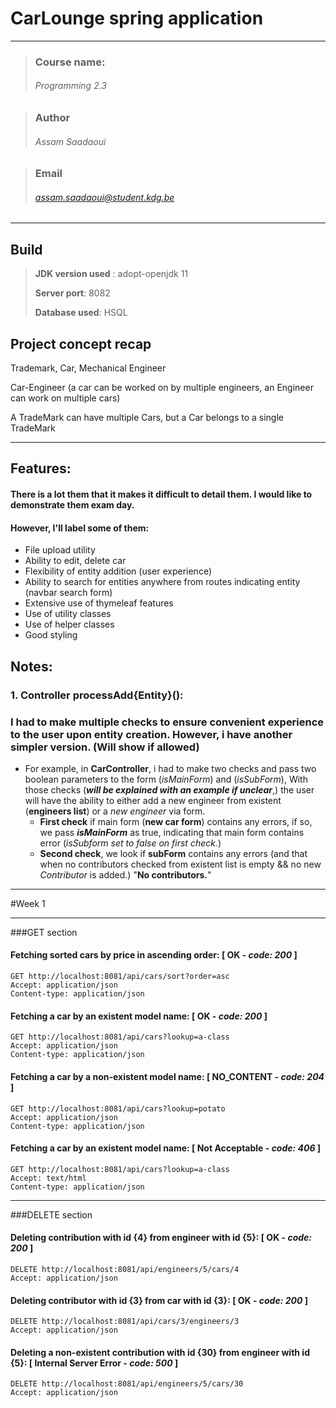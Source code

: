 # CarLounge spring application

---
>### Course name:
>###### Programming 2.3

>### Author
>###### Assam Saadaoui

>### Email
>###### <assam.saadaoui@student.kdg.be>

---

## Build
>**JDK version used** : adopt-openjdk 11
>
>**Server port**: 8082
>
>**Database used**: HSQL
> 
## Project concept recap

Trademark, Car, Mechanical Engineer

Car-Engineer (a car can be worked on by multiple engineers, an Engineer can work on multiple cars)

A TradeMark can have multiple Cars, but a Car belongs to a single TradeMark

---
## Features:

#### There is a lot them that it makes it difficult to detail them. I would like to demonstrate them exam day.

#### However, I'll label some of them:

- File upload utility
- Ability to edit, delete car
- Flexibility of entity addition (user experience)
- Ability to search for entities anywhere from routes indicating entity (navbar search form)
- Extensive use of thymeleaf features
- Use of utility classes
- Use of helper classes
- Good styling

## Notes:

### 1. Controller processAdd{Entity}():

### I had to make multiple checks to ensure convenient experience to the user upon entity creation. However, i have another simpler version. (Will show if allowed)

- For example, in **CarController**, i had to make two checks and pass two boolean parameters to the form (*isMainForm*) and 
(*isSubForm*), With those checks (***will be explained with an example if unclear***,) the user will have the ability to
  either add a new engineer from existent (**engineers list**) or a *new engineer* via form. 
  - **First check** if main form (**new car form**) contains any errors, if so, we pass ***isMainForm*** as true, indicating that main form contains error (*isSubform
    set to false on first check.*)
  - **Second check**, we look if **subForm** contains any errors (and that when no contributors checked from existent list is
    empty && no new *Contributor* is added.) "**No contributors.**"
  

---



#Week 1

---
###GET section
#### Fetching sorted cars by price in ascending order:  [ OK - *code: 200* ]
```
GET http://localhost:8081/api/cars/sort?order=asc
Accept: application/json
Content-type: application/json
```
#### Fetching a car by an existent model name:  [ OK - *code: 200* ]
```
GET http://localhost:8081/api/cars?lookup=a-class
Accept: application/json
Content-type: application/json
```

#### Fetching a car by a non-existent model name:  [ NO_CONTENT - *code: 204* ]
```
GET http://localhost:8081/api/cars?lookup=potato
Accept: application/json
Content-type: application/json
```
#### Fetching a car by an existent model name: [ Not Acceptable - *code: 406* ]
```
GET http://localhost:8081/api/cars?lookup=a-class
Accept: text/html
Content-type: application/json
```

---
###DELETE section
#### Deleting contribution with id {4} from engineer with id {5}: [ OK - *code: 200* ]
```
DELETE http://localhost:8081/api/engineers/5/cars/4
Accept: application/json
```

#### Deleting contributor with id {3} from car with id {3}: [ OK - *code: 200* ]
```
DELETE http://localhost:8081/api/cars/3/engineers/3
Accept: application/json
```

#### Deleting a non-existent contribution with id {30} from engineer with id {5}: [ Internal Server Error - *code: 500* ]
```
DELETE http://localhost:8081/api/engineers/5/cars/30
Accept: application/json
```